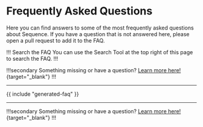 <!--

THINGS TO ADD (FROM COMMUNITY):
- XML workflow between PP is still a biatch.
- working remotely online / proxy editing
- captions (we now use filmora for speech to text captions)

- Media management, everything from how to setup the library and best practices to its using all my drive space to export settings.
- Backups and how to.
- Media usage, drive bandwidth, proxy, etc
- Rendering or exporting failing normally due to a corrupt rendered frame

- Why "Leave In Place", doesn't when Importing copied card structures from a drive, using the Import window. This consistently baffles and confuses folks, often resulting in the dreaded "missing camera icon", due to crashing and slowness because they are unwittingly copying media back to the source, where the media already is.

- ‘What’s that red box in the viewer’ (zoomed in, shift Z to ‘fit to window’)
- ‘What have I done’ you’ve opened the precision editor, ESC will close it.

- Help!!! It’s saying my storage is full and I’m only working on a five minute zoom call!!!!
- (Turn off background rendering and select leave files in place…)

- Why do we have to render over and over again a project with titles everytime we close the program

-->
# Frequently Asked Questions

Here you can find answers to some of the most frequently asked questions about Sequence. If you have a question that is not answered here, please open a pull request to add it to the FAQ.

!!! Search the FAQ
You can use the Search Tool at the top right of this page to search the FAQ.
!!!

!!!secondary
Something missing or have a question? [Learn more here!](/contribute/){target="_blank"}
!!!

---

{{ include "generated-faq" }}

---

!!!secondary
Something missing or have a question? [Learn more here!](/contribute/){target="_blank"}
!!!
